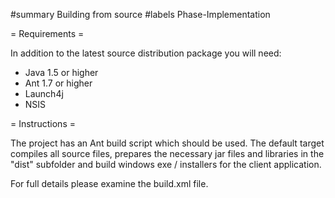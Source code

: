 #summary Building from source
#labels Phase-Implementation

= Requirements =

In addition to the latest source distribution package you will need:
  * Java 1.5 or higher
  * Ant 1.7 or higher
  * Launch4j
  * NSIS

= Instructions =

The project has an Ant build script which should be used.  The default target compiles all source files, prepares the necessary jar files and libraries in the "dist" subfolder and build windows exe / installers for the client application.

For full details please examine the build.xml file.
